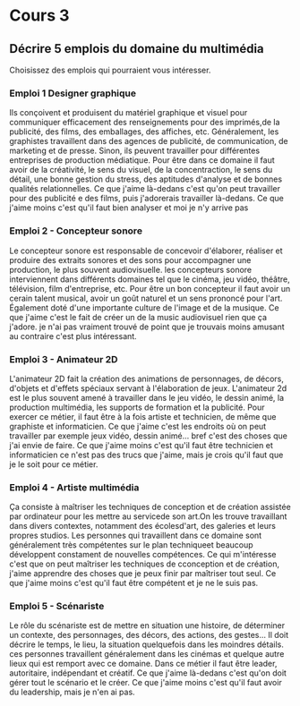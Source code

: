 # Cours 3
## Décrire 5 emplois du domaine du multimédia
Choisissez des emplois qui pourraient vous intéresser. 

### Emploi 1 Designer graphique
Ils conçoivent et produisent du matériel graphique et visuel pour communiquer efficacement des renseignements pour des imprimés,de la publicité, des films, des emballages, des affiches, etc. Généralement, les graphistes travaillent dans des agences de publicité, de communication, de marketing et de presse. Sinon, ils peuvent travailler pour différentes entreprises de production médiatique. Pour être dans ce domaine il faut avoir de la créativité, le sens du visuel, de la concentraction, le sens du détail, une bonne gestion du stress, des aptitudes d'analyse et de bonnes qualités relationnelles. Ce que j'aime là-dedans c'est qu'on peut travailler pour des publicité e des films, puis j'adorerais travailler là-dedans. Ce que j'aime moins c'est qu'il faut bien analyser et moi je n'y arrive pas

### Emploi 2 - Concepteur sonore
Le concepteur sonore est responsable de concevoir d'élaborer, réaliser et produire des extraits sonores et des sons pour accompagner une production, le plus souvent audiovisuelle. les concepteurs sonore interviennent dans différents domaines tel que le cinéma, jeu vidéo, théâtre, télévision, film d'entreprise, etc. Pour être un bon concepteur il faut avoir un cerain talent musical, avoir un goût naturel et un sens prononcé pour l'art. Également doté d'une importante culture de l'image et de la musique. Ce que j'aime c'est le fait de créer un de la music audiovisuel rien que ça j'adore. je n'ai pas vraiment trouvé de point que je trouvais moins amusant au contraire c'est plus intéressant.

### Emploi 3 - Animateur 2D
L'animateur 2D fait la création des animations de personnages, de décors, d'objets et d'effets spéciaux servant à l'élaboration de jeux. L'animateur 2d est le plus souvent amené à travailler dans le jeu vidéo, le dessin animé, la production multimédia, les supports de formation et la publicité. Pour exercer ce métier, il faut être à la fois artiste et technicien, de même que graphiste et informaticien. Ce que j'aime c'est les endroits où on peut travailler par exemple jeux vidéo, dessin animé... bref c'est des choses que j'ai envie de faire. Ce que j'aime moins c'est qu'il faut être technicien et informaticien ce n'est pas des trucs que j'aime, mais je crois qu'il faut que je le soit pour ce métier.

### Emploi 4 - Artiste multimédia
Ça consiste à maîtriser les techniques de conception et de création assistée par ordinateur pour les mettre au servicede son art.On les trouve travaillant dans divers contextes, notamment des écolesd'art, des galeries et leurs propres studios. Les personnes qui travaillent dans ce domaine sont généralement très compétentes sur le plan techniqueet beaucoup développent constament de nouvelles compétences. Ce qui m'intéresse c'est que on peut maîtriser les techniques de cconception et de création, j'aime apprendre des choses que je peux finir par maîtriser tout seul. Ce que j'aime moins c'est qu'il faut être compétent et je ne le suis pas. 

### Emploi 5 - Scénariste
Le rôle du scénariste est de mettre en situation une histoire, de déterminer un contexte, des personnages, des décors, des actions, des gestes... Il doit décrire le temps, le lieu, la situation quelquefois dans les moindres détails. ces personnes travaillent généralement dans les cinémas et quelque autre lieux qui est remport avec ce domaine. Dans ce métier il faut être leader, autoritaire, indépendant et créatif. Ce que j'aime là-dedans c'est qu'on doit gérer tout le scénario et le créer. Ce que j'aime moins c'est qu'il faut avoir du leadership, mais je n'en ai pas.

